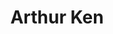 ---
title: Arthur Ken
bio: |
  Backend Engineer.Firmware Engineer. Writes Go,C/C++,Erlang and Typescript.
avatar: /womenintechblogdev/images/avatars/arthur-ken/arthur-ken.png
featured: true
social:
  - title: github
    url: https://github.com/TheBeachmaster
---